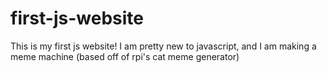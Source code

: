 # first-js-website
This is my first js website! 
I am pretty new to javascript, and I am making a meme machine (based off of rpi's cat meme generator)
